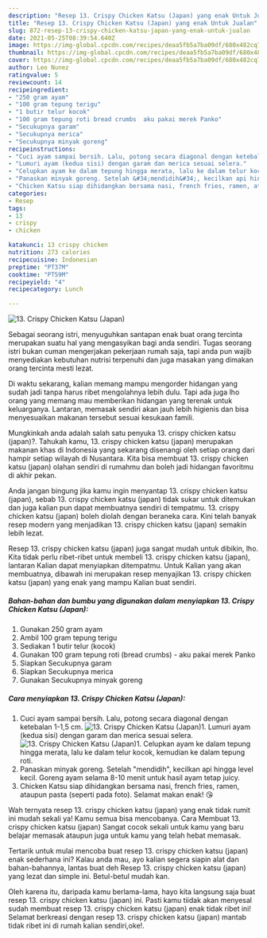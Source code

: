 ```yaml
---
description: "Resep 13. Crispy Chicken Katsu (Japan) yang enak Untuk Jualan"
title: "Resep 13. Crispy Chicken Katsu (Japan) yang enak Untuk Jualan"
slug: 872-resep-13-crispy-chicken-katsu-japan-yang-enak-untuk-jualan
date: 2021-05-25T08:39:54.640Z
image: https://img-global.cpcdn.com/recipes/deaa5fb5a7ba09df/680x482cq70/13-crispy-chicken-katsu-japan-foto-resep-utama.jpg
thumbnail: https://img-global.cpcdn.com/recipes/deaa5fb5a7ba09df/680x482cq70/13-crispy-chicken-katsu-japan-foto-resep-utama.jpg
cover: https://img-global.cpcdn.com/recipes/deaa5fb5a7ba09df/680x482cq70/13-crispy-chicken-katsu-japan-foto-resep-utama.jpg
author: Leo Nunez
ratingvalue: 5
reviewcount: 14
recipeingredient:
- "250 gram ayam"
- "100 gram tepung terigu"
- "1 butir telur kocok"
- "100 gram tepung roti bread crumbs  aku pakai merek Panko"
- "Secukupnya garam"
- "Secukupnya merica"
- "Secukupnya minyak goreng"
recipeinstructions:
- "Cuci ayam sampai bersih. Lalu, potong secara diagonal dengan ketebalan 1-1,5 cm."
- "Lumuri ayam (kedua sisi) dengan garam dan merica sesuai selera."
- "Celupkan ayam ke dalam tepung hingga merata, lalu ke dalam telur kocok, kemudian ke dalam tepung roti."
- "Panaskan minyak goreng. Setelah &#34;mendidih&#34;, kecilkan api hingga level kecil. Goreng ayam selama 8-10 menit untuk hasil ayam tetap juicy."
- "Chicken Katsu siap dihidangkan bersama nasi, french fries, ramen, ataupun pasta (seperti pada foto). Selamat makan enak! 😘"
categories:
- Resep
tags:
- 13
- crispy
- chicken

katakunci: 13 crispy chicken 
nutrition: 273 calories
recipecuisine: Indonesian
preptime: "PT37M"
cooktime: "PT59M"
recipeyield: "4"
recipecategory: Lunch

---
```



![13. Crispy Chicken Katsu (Japan)](https://img-global.cpcdn.com/recipes/deaa5fb5a7ba09df/680x482cq70/13-crispy-chicken-katsu-japan-foto-resep-utama.jpg)

Sebagai seorang istri, menyuguhkan santapan enak buat orang tercinta merupakan suatu hal yang mengasyikan bagi anda sendiri. Tugas seorang istri bukan cuman mengerjakan pekerjaan rumah saja, tapi anda pun wajib menyediakan kebutuhan nutrisi terpenuhi dan juga masakan yang dimakan orang tercinta mesti lezat.

Di waktu  sekarang, kalian memang mampu mengorder hidangan yang sudah jadi tanpa harus ribet mengolahnya lebih dulu. Tapi ada juga lho orang yang memang mau memberikan hidangan yang terenak untuk keluarganya. Lantaran, memasak sendiri akan jauh lebih higienis dan bisa menyesuaikan makanan tersebut sesuai kesukaan famili. 



Mungkinkah anda adalah salah satu penyuka 13. crispy chicken katsu (japan)?. Tahukah kamu, 13. crispy chicken katsu (japan) merupakan makanan khas di Indonesia yang sekarang disenangi oleh setiap orang dari hampir setiap wilayah di Nusantara. Kita bisa membuat 13. crispy chicken katsu (japan) olahan sendiri di rumahmu dan boleh jadi hidangan favoritmu di akhir pekan.

Anda jangan bingung jika kamu ingin menyantap 13. crispy chicken katsu (japan), sebab 13. crispy chicken katsu (japan) tidak sukar untuk ditemukan dan juga kalian pun dapat membuatnya sendiri di tempatmu. 13. crispy chicken katsu (japan) boleh diolah dengan beraneka cara. Kini telah banyak resep modern yang menjadikan 13. crispy chicken katsu (japan) semakin lebih lezat.

Resep 13. crispy chicken katsu (japan) juga sangat mudah untuk dibikin, lho. Kita tidak perlu ribet-ribet untuk membeli 13. crispy chicken katsu (japan), lantaran Kalian dapat menyiapkan ditempatmu. Untuk Kalian yang akan membuatnya, dibawah ini merupakan resep menyajikan 13. crispy chicken katsu (japan) yang enak yang mampu Kalian buat sendiri.

<!--inarticleads1-->

##### Bahan-bahan dan bumbu yang digunakan dalam menyiapkan 13. Crispy Chicken Katsu (Japan):

1. Gunakan 250 gram ayam
1. Ambil 100 gram tepung terigu
1. Sediakan 1 butir telur (kocok)
1. Gunakan 100 gram tepung roti (bread crumbs) - aku pakai merek Panko
1. Siapkan Secukupnya garam
1. Siapkan Secukupnya merica
1. Gunakan Secukupnya minyak goreng




<!--inarticleads2-->

##### Cara menyiapkan 13. Crispy Chicken Katsu (Japan):

1. Cuci ayam sampai bersih. Lalu, potong secara diagonal dengan ketebalan 1-1,5 cm.
<img src="https://img-global.cpcdn.com/steps/9d14ccbf5178a04e/160x128cq70/13-crispy-chicken-katsu-japan-langkah-memasak-1-foto.jpg" alt="13. Crispy Chicken Katsu (Japan)">1. Lumuri ayam (kedua sisi) dengan garam dan merica sesuai selera.
<img src="https://img-global.cpcdn.com/steps/60c75567dede76f2/160x128cq70/13-crispy-chicken-katsu-japan-langkah-memasak-2-foto.jpg" alt="13. Crispy Chicken Katsu (Japan)">1. Celupkan ayam ke dalam tepung hingga merata, lalu ke dalam telur kocok, kemudian ke dalam tepung roti.
1. Panaskan minyak goreng. Setelah &#34;mendidih&#34;, kecilkan api hingga level kecil. Goreng ayam selama 8-10 menit untuk hasil ayam tetap juicy.
1. Chicken Katsu siap dihidangkan bersama nasi, french fries, ramen, ataupun pasta (seperti pada foto). Selamat makan enak! 😘




Wah ternyata resep 13. crispy chicken katsu (japan) yang enak tidak rumit ini mudah sekali ya! Kamu semua bisa mencobanya. Cara Membuat 13. crispy chicken katsu (japan) Sangat cocok sekali untuk kamu yang baru belajar memasak ataupun juga untuk kamu yang telah hebat memasak.

Tertarik untuk mulai mencoba buat resep 13. crispy chicken katsu (japan) enak sederhana ini? Kalau anda mau, ayo kalian segera siapin alat dan bahan-bahannya, lantas buat deh Resep 13. crispy chicken katsu (japan) yang lezat dan simple ini. Betul-betul mudah kan. 

Oleh karena itu, daripada kamu berlama-lama, hayo kita langsung saja buat resep 13. crispy chicken katsu (japan) ini. Pasti kamu tiidak akan menyesal sudah membuat resep 13. crispy chicken katsu (japan) enak tidak ribet ini! Selamat berkreasi dengan resep 13. crispy chicken katsu (japan) mantab tidak ribet ini di rumah kalian sendiri,oke!.

